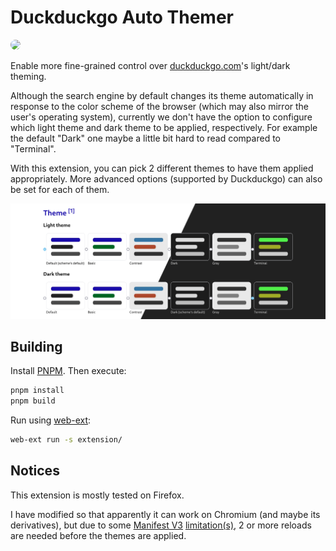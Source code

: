 # Duckduckgo Auto Themer


<a href="https://addons.mozilla.org/en-US/firefox/addon/duckduckgo-auto-themer/" >
    <img src="https://user-images.githubusercontent.com/585534/107280546-7b9b2a00-6a26-11eb-8f9f-f95932f4bfec.png" style="border-radius: 1em" />
</a>



Enable more fine-grained control over [duckduckgo.com](duckduckgo.com)'s light/dark theming.

Although the search engine by default changes its theme automatically in response to the color scheme of the browser (which may also mirror the user's operating system), currently we don't have the option to configure which light theme and dark theme to be applied, respectively. For example the default "Dark" one maybe a little bit hard to read compared to "Terminal".

With this extension, you can pick 2 different themes to have them applied appropriately. More advanced options (supported by Duckduckgo) can also be set for each of them.

![Duck](./preview/setting.webp)

## Building

Install [PNPM](https://pnpm.io/). Then execute:

```bash
pnpm install
pnpm build
```

Run using [web-ext](https://extensionworkshop.com/documentation/develop/getting-started-with-web-ext/):

```bash
web-ext run -s extension/
```

## Notices

This extension is mostly tested on Firefox.

I have modified so that apparently it can work on Chromium (and maybe its derivatives), but due to some [Manifest V3](https://stackoverflow.com/questions/77806570/how-to-get-os-dark-light-setting-in-chrome-extension-mv3-background-js) [limitation(s)](https://github.com/w3c/ServiceWorker/issues/1577), 2 or more reloads are needed before the themes are applied.

